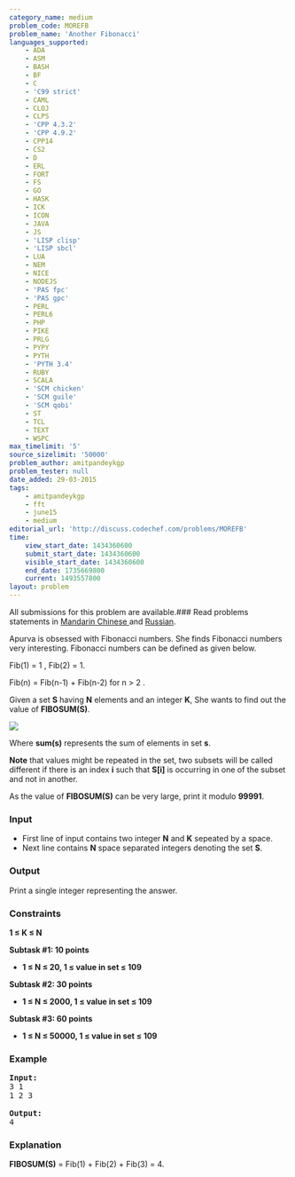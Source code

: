 ```yaml
---
category_name: medium
problem_code: MOREFB
problem_name: 'Another Fibonacci'
languages_supported:
    - ADA
    - ASM
    - BASH
    - BF
    - C
    - 'C99 strict'
    - CAML
    - CLOJ
    - CLPS
    - 'CPP 4.3.2'
    - 'CPP 4.9.2'
    - CPP14
    - CS2
    - D
    - ERL
    - FORT
    - FS
    - GO
    - HASK
    - ICK
    - ICON
    - JAVA
    - JS
    - 'LISP clisp'
    - 'LISP sbcl'
    - LUA
    - NEM
    - NICE
    - NODEJS
    - 'PAS fpc'
    - 'PAS gpc'
    - PERL
    - PERL6
    - PHP
    - PIKE
    - PRLG
    - PYPY
    - PYTH
    - 'PYTH 3.4'
    - RUBY
    - SCALA
    - 'SCM chicken'
    - 'SCM guile'
    - 'SCM qobi'
    - ST
    - TCL
    - TEXT
    - WSPC
max_timelimit: '5'
source_sizelimit: '50000'
problem_author: amitpandeykgp
problem_tester: null
date_added: 29-03-2015
tags:
    - amitpandeykgp
    - fft
    - june15
    - medium
editorial_url: 'http://discuss.codechef.com/problems/MOREFB'
time:
    view_start_date: 1434360600
    submit_start_date: 1434360600
    visible_start_date: 1434360600
    end_date: 1735669800
    current: 1493557800
layout: problem
---
```

All submissions for this problem are available.###  Read problems statements in [Mandarin Chinese ](http://www.codechef.com/download/translated/JUNE15/mandarin/MOREFB.pdf) and [Russian](http://www.codechef.com/download/translated/JUNE15/russian/MOREFB.pdf).

Apurva is obsessed with Fibonacci numbers. She finds Fibonacci numbers very interesting. Fibonacci numbers can be defined as given below.

Fib(1) = 1 , Fib(2) = 1.

Fib(n) = Fib(n-1) + Fib(n-2) for n &gt; 2 .

 Given a set  **S**  having **N** elements and an integer **K**, She wants to find out the value of **FIBOSUM(S)**.

![](https://s3.amazonaws.com/codechef_shared/download/JUNE15/FIBOSUM.JPG)

Where **sum(s)** represents the sum of elements in set **s**.

**Note** that values might be repeated in the set, two subsets will be called different if there is an index **i** such that **S\[i\]** is occurring in one of the subset and not in another.

As the value of **FIBOSUM(S)** can be very large, print it modulo **99991**.

### Input

- First line of input contains two integer **N** and **K** sepeated by a space.
- Next line contains **N** space separated integers denoting the set **S**.

### Output

Print a single integer representing the answer.

### Constraints

 **1 ≤ K ≤ N**

**Subtask #1: 10 points**

- **1 ≤ N ≤ 20, 1 ≤ value in set ≤ 109**

**Subtask #2: 30 points**

- **1 ≤ N ≤ 2000, 1 ≤ value in set ≤ 109**

**Subtask #3: 60 points**

- **1 ≤ N ≤ 50000, 1 ≤ value in set ≤ 109**

### Example

<pre><b>Input:</b>
3 1
1 2 3

<b>Output:</b>
4
</pre>
### Explanation

**FIBOSUM(S)**  = Fib(1) + Fib(2) + Fib(3) = 4.
